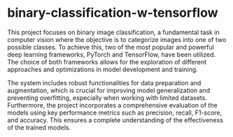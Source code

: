 # binary-classification-w-tensorflow

This project focuses on binary image classification, a fundamental task in computer vision where the objective is to categorize images into one of two possible classes. To achieve this, two of the most popular and powerful deep learning frameworks, PyTorch and TensorFlow, have been utilized. The choice of both frameworks allows for the exploration of different approaches and optimizations in model development and training.

The system includes robust functionalities for data preparation and augmentation, which is crucial for improving model generalization and preventing overfitting, especially when working with limited datasets. Furthermore, the project incorporates a comprehensive evaluation of the models using key performance metrics such as precision, recall, F1-score, and accuracy. This ensures a complete understanding of the effectiveness of the trained models.
